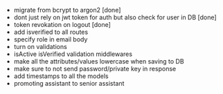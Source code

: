-   migrate from bcrypt to argon2 [done]
-   dont just rely on jwt token for auth but also check for user in DB [done]
-   token revokation on logout [done]
-   add isverified to all routes
-   specify role in email body
-   turn on validations
-   isActive isVerified validation middlewares
-   make all the attributes/values lowercase when saving to DB
-   make sure to not send password/private key in response
-   add timestamps to all the models
-   promoting assistant to senior assistant
